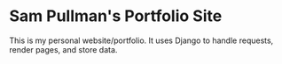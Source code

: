 # Sam Pullman's Portfolio Site
This is my personal website/portfolio. It uses Django to handle requests, render pages, and store data.